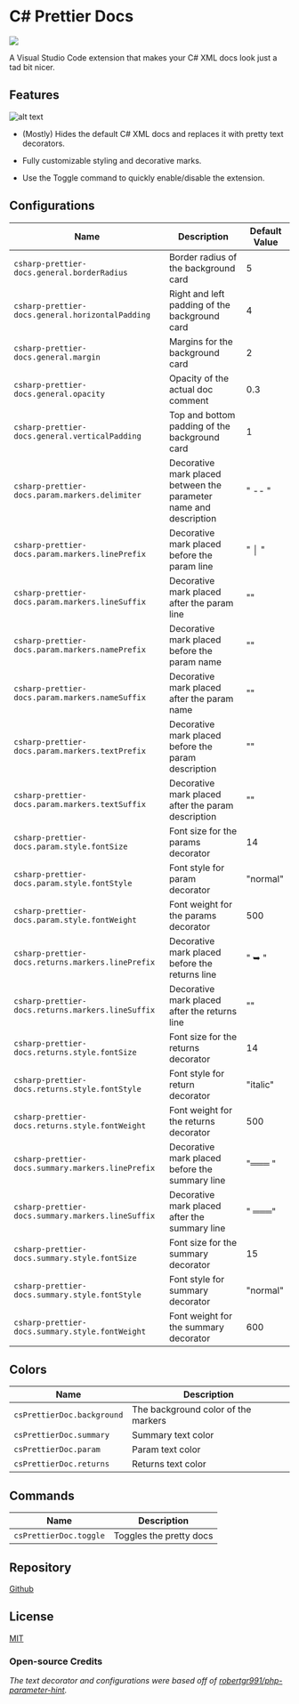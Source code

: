 # C# Prettier Docs

[![](https://vsmarketplacebadge.apphb.com/version/poohcom1.csharp-prettier-docs.svg)](https://marketplace.visualstudio.com/items?itemName=poohcom1.csharp-prettier-docs)

A Visual Studio Code extension that makes your C# XML docs look just a tad bit nicer.

## Features

![alt text](https://raw.githubusercontent.com/poohcom1/csharp-prettier-docs/master/cs-prettier-screenshot.png)

- (Mostly) Hides the default C# XML docs and replaces it with pretty text decorators.

- Fully customizable styling and decorative marks.

- Use the Toggle command to quickly enable/disable the extension.


## Configurations

| Name | Description | Default Value | 
| ---- | ---- | ---- | 
| `csharp-prettier-docs.general.borderRadius` | Border radius of the background card | 5 | 
| `csharp-prettier-docs.general.horizontalPadding` | Right and left padding of the background card | 4 | 
| `csharp-prettier-docs.general.margin` | Margins for the background card | 2 | 
| `csharp-prettier-docs.general.opacity` | Opacity of the actual doc comment | 0.3 | 
| `csharp-prettier-docs.general.verticalPadding` | Top and bottom padding of the background card | 1 | 
| `csharp-prettier-docs.param.markers.delimiter` | Decorative mark placed between the parameter name and description | " -- " | 
| `csharp-prettier-docs.param.markers.linePrefix` | Decorative mark placed before the param line | " │ " | 
| `csharp-prettier-docs.param.markers.lineSuffix` | Decorative mark placed after the param line | "" | 
| `csharp-prettier-docs.param.markers.namePrefix` | Decorative mark placed before the param name | "" | 
| `csharp-prettier-docs.param.markers.nameSuffix` | Decorative mark placed after the param name | "" | 
| `csharp-prettier-docs.param.markers.textPrefix` | Decorative mark placed before the param description | "" | 
| `csharp-prettier-docs.param.markers.textSuffix` | Decorative mark placed after the param description | "" | 
| `csharp-prettier-docs.param.style.fontSize` | Font size for the params decorator | 14 | 
| `csharp-prettier-docs.param.style.fontStyle` | Font style for param decorator | "normal" | 
| `csharp-prettier-docs.param.style.fontWeight` | Font weight for the params decorator | 500 | 
| `csharp-prettier-docs.returns.markers.linePrefix` | Decorative mark placed before the returns line | " ➥ " | 
| `csharp-prettier-docs.returns.markers.lineSuffix` | Decorative mark placed after the returns line | "" | 
| `csharp-prettier-docs.returns.style.fontSize` | Font size for the returns decorator | 14 | 
| `csharp-prettier-docs.returns.style.fontStyle` | Font style for return decorator | "italic" | 
| `csharp-prettier-docs.returns.style.fontWeight` | Font weight for the returns decorator | 500 | 
| `csharp-prettier-docs.summary.markers.linePrefix` | Decorative mark placed before the summary line | "═══ " | 
| `csharp-prettier-docs.summary.markers.lineSuffix` | Decorative mark placed after the summary line | " ═══" | 
| `csharp-prettier-docs.summary.style.fontSize` | Font size for the summary decorator | 15 | 
| `csharp-prettier-docs.summary.style.fontStyle` | Font style for summary decorator | "normal" | 
| `csharp-prettier-docs.summary.style.fontWeight` | Font weight for the summary decorator | 600 | 


## Colors
| Name | Description | 
| ---- | ---- | 
| `csPrettierDoc.background` | The background color of the markers | 
| `csPrettierDoc.summary` | Summary text color | 
| `csPrettierDoc.param` | Param text color | 
| `csPrettierDoc.returns` | Returns text color | 


## Commands
| Name | Description | 
| ---- | ---- | 
| `csPrettierDoc.toggle` | Toggles the pretty docs | 

## Repository

[Github](https://github.com/poohcom1/csharp-prettier-docs/)

## License

[MIT](https://github.com/poohcom1/csharp-prettier-docs/blob/master/LICENSE)

### Open-source Credits

_The text decorator and configurations were based off of [robertgr991/php-parameter-hint](https://github.com/robertgr991/php-parameter-hint)._
